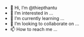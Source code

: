 - 👋 Hi, I’m @thiepthantu
- 👀 I’m interested in ...
- 🌱 I’m currently learning ...
- 💞️ I’m looking to collaborate on ...
- 📫 How to reach me ...

<!---
thiepthantu/thiepthantu is a ✨ special ✨ repository because its `README.md` (this file) appears on your GitHub profile.
You can click the Preview link to take a look at your changes.
--->
